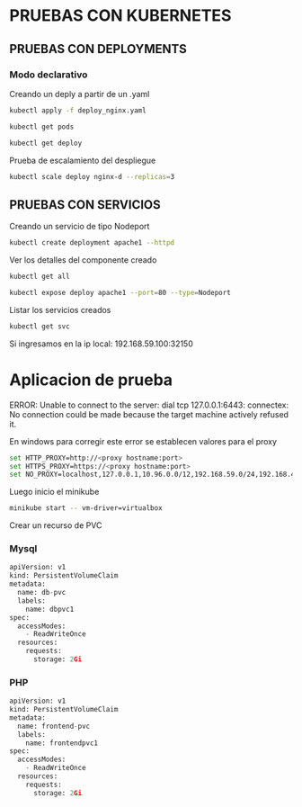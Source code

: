 # PRUEBAS CON KUBERNETES

## PRUEBAS CON DEPLOYMENTS

### Modo declarativo

Creando un deply a partir de un .yaml

```bash
kubectl apply -f deploy_nginx.yaml
```
```bash
kubectl get pods
```
```bash
kubectl get deploy
```

Prueba de escalamiento del despliegue 
```bash
kubectl scale deploy nginx-d --replicas=3
```

## PRUEBAS CON SERVICIOS

Creando un servicio de tipo Nodeport

```bash
kubectl create deployment apache1 --httpd
```

Ver los detalles del componente creado

```bash
kubectl get all
```
```bash
kubectl expose deploy apache1 --port=80 --type=Nodeport
```

Listar los servicios creados
```bash
kubectl get svc
```

Si ingresamos en la ip local: 192.168.59.100:32150

# Aplicacion de prueba

ERROR: Unable to connect to the server: dial tcp 127.0.0.1:6443: connectex: No connection could be made because the target machine actively refused it.

En windows para corregir este error se establecen valores para el proxy 

```bash
set HTTP_PROXY=http://<proxy hostname:port>
set HTTPS_PROXY=https://<proxy hostname:port>
set NO_PROXY=localhost,127.0.0.1,10.96.0.0/12,192.168.59.0/24,192.168.49.0/24,192.168.39.0/24
```

Luego inicio el minikube

```bash
minikube start -- vm-driver=virtualbox
```

Crear un recurso de PVC

### Mysql

```python
apiVersion: v1
kind: PersistentVolumeClaim
metadata:
  name: db-pvc
  labels:
    name: dbpvc1
spec:
  accessModes:
    - ReadWriteOnce
  resources:
    requests:
      storage: 2Gi
```

### PHP

```python
apiVersion: v1
kind: PersistentVolumeClaim
metadata:
  name: frontend-pvc
  labels:
    name: frontendpvc1
spec:
  accessModes:
    - ReadWriteOnce
  resources:
    requests:
      storage: 2Gi
```
